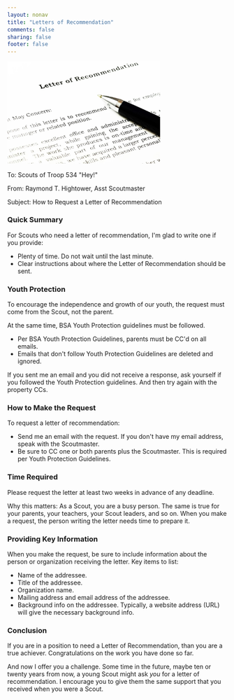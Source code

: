 ```yaml
---
layout: nonav
title: "Letters of Recommendation"
comments: false
sharing: false
footer: false
---
```


<img src="/images/letter_rec_rayhightower.jpg" width="350" padding="30" alt="Ray Hightower - Letters of Recommendation" title="Ray Hightower - Letters of Recommendation" />


To: Scouts of Troop 534 "Hey!"

From: Raymond T. Hightower, Asst Scoutmaster

Subject: How to Request a Letter of Recommendation


### Quick Summary

For Scouts who need a letter of recommendation, I'm glad to write one if you provide:

* Plenty of time. Do not wait until the last minute.
* Clear instructions about where the Letter of Recommendation should be sent.


### Youth Protection

To encourage the independence and growth of our youth, the request must come from the Scout, not the parent.

At the same time, BSA Youth Protection guidelines must be followed.

* Per BSA Youth Protection Guidelines, parents must be CC'd on all emails.
* Emails that don't follow Youth Protection Guidelines are deleted and ignored.

If you sent me an email and you did not receive a response, ask yourself if you followed the Youth Protection guidelines. And then try again with the property CCs.

### How to Make the Request

To request a letter of recommendation:

* Send me an email with the request. If you don't have my email address, speak with the Scoutmaster.
* Be sure to CC one or both parents plus the Scoutmaster. This is required per Youth Protection Guidelines.

### Time Required

Please request the letter at least two weeks in advance of any deadline.

Why this matters: As a Scout, you are a busy person. The same is true for your parents, your teachers, your Scout leaders, and so on. When you make a request, the person writing the letter needs time to prepare it.


### Providing Key Information

When you make the request, be sure to include information about the person or organization receiving the letter. Key items to list:

* Name of the addressee.
* Title of the addressee.
* Organization name.
* Mailing address and email address of the addressee.
* Background info on the addressee. Typically, a website address (URL) will give the necessary background info.

### Conclusion

If you are in a position to need a Letter of Recommendation, than you are a true achiever. Congratulations on the work you have done so far.

And now I offer you a challenge. Some time in the future, maybe ten or twenty years from now, a young Scout might ask _you_ for a letter of recommendation. I encourage you to give them the same support that you received when you were a Scout.